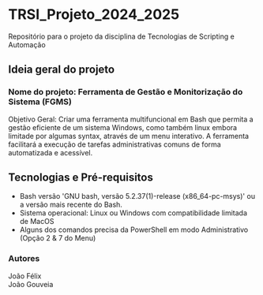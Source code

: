 # TRSI_Projeto_2024_2025
Repositório para o projeto da disciplina de Tecnologias de Scripting e Automação

## Ideia geral do projeto
### Nome do projeto: Ferramenta de Gestão e Monitorização do Sistema (FGMS)
Objetivo Geral:
Criar uma ferramenta multifuncional em Bash que permita a gestão eficiente de um sistema Windows, como também linux embora limitade por algumas syntax, através de um menu interativo. A ferramenta facilitará a execução de tarefas administrativas comuns de forma automatizada e acessível.

## Tecnologias e Pré-requisitos
- Bash versão 'GNU bash, versão 5.2.37(1)-release (x86_64-pc-msys)' ou a versão mais recente do Bash.
- Sistema operacional: Linux ou Windows com compatibilidade limitada de MacOS
- Alguns dos comandos precisa da PowerShell em modo Administrativo (Opção 2 & 7 do Menu)

### Autores

João Félix <br />
João Gouveia
